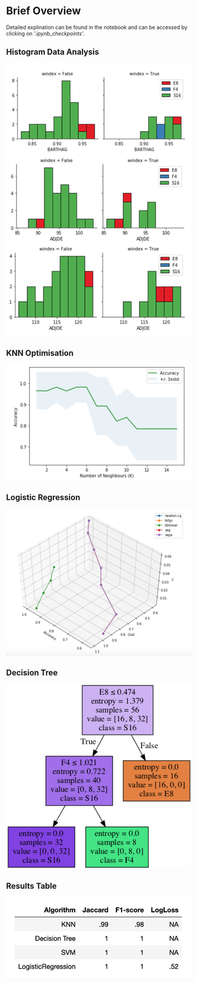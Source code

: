 # Brief Overview
Detailed explination can be found in the notebook and can be accessed by clicking on *'.ipynb_checkpoints'*. 

## Histogram Data Analysis
<p align="center">
  <img width="600" src="https://github.com/OliverHeilmann/Machine-Learning-IBM/blob/master/Figures/Histograms.png">
</p>

## KNN Optimisation
<p align="center">
  <img width="600" src="https://github.com/OliverHeilmann/Machine-Learning-IBM/blob/master/Figures/KNN_Neighbours.png">
</p>

## Logistic Regression
<p align="center">
  <img width="600" src="https://github.com/OliverHeilmann/Machine-Learning-IBM/blob/master/Figures/LogReg.png">
</p>

## Decision Tree
<p align="center">
  <img width="600" src="https://github.com/OliverHeilmann/Machine-Learning-IBM/blob/master/Figures/DTree.png">
</p>

## Results Table
<p align="center">
  <img width="600" src="https://github.com/OliverHeilmann/Machine-Learning-IBM/blob/master/Figures/Results.png">
</p>
